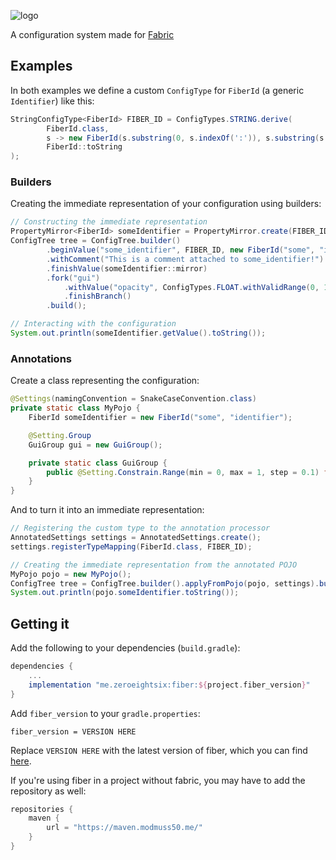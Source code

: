 ![logo](https://i.imgur.com/apskb0q.png)

A configuration system made for [Fabric](https://github.com/FabricMC)

## Examples

In both examples we define a custom `ConfigType` for `FiberId` (a generic `Identifier`) like this:
```java
StringConfigType<FiberId> FIBER_ID = ConfigTypes.STRING.derive(
        FiberId.class,
        s -> new FiberId(s.substring(0, s.indexOf(':')), s.substring(s.indexOf(':') + 1)),
        FiberId::toString
);
```

### Builders

Creating the immediate representation of your configuration using builders:
```java
// Constructing the immediate representation
PropertyMirror<FiberId> someIdentifier = PropertyMirror.create(FIBER_ID);
ConfigTree tree = ConfigTree.builder()
        .beginValue("some_identifier", FIBER_ID, new FiberId("some", "identifier"))
        .withComment("This is a comment attached to some_identifier!")
        .finishValue(someIdentifier::mirror)
        .fork("gui")
            .withValue("opacity", ConfigTypes.FLOAT.withValidRange(0, 1, 0.1), 1f)
            .finishBranch()
        .build();

// Interacting with the configuration
System.out.println(someIdentifier.getValue().toString());
```

### Annotations

Create a class representing the configuration:
```java
@Settings(namingConvention = SnakeCaseConvention.class)
private static class MyPojo {
    FiberId someIdentifier = new FiberId("some", "identifier");

    @Setting.Group
    GuiGroup gui = new GuiGroup();

    private static class GuiGroup {
        public @Setting.Constrain.Range(min = 0, max = 1, step = 0.1) float opacity = 1f;
    }
}
```

And to turn it into an immediate representation:
```java
// Registering the custom type to the annotation processor
AnnotatedSettings settings = AnnotatedSettings.create();
settings.registerTypeMapping(FiberId.class, FIBER_ID);

// Creating the immediate representation from the annotated POJO
MyPojo pojo = new MyPojo();
ConfigTree tree = ConfigTree.builder().applyFromPojo(pojo, settings).build();
System.out.println(pojo.someIdentifier.toString());
```

## Getting it

Add the following to your dependencies (`build.gradle`):
```gradle
dependencies {
    ...
    implementation "me.zeroeightsix:fiber:${project.fiber_version}"
}
```

Add `fiber_version` to your `gradle.properties`:
```properties
fiber_version = VERSION HERE
```
Replace `VERSION HERE` with the latest version of fiber, which you can find [here](http://maven.modmuss50.me/me/zeroeightsix/fiber/).

If you're using fiber in a project without fabric, you may have to add the repository as well:
```gradle
repositories {
    maven {
        url = "https://maven.modmuss50.me/"
    }
}
```